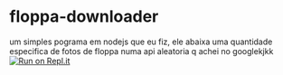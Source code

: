 # floppa-downloader

um simples pograma em nodejs que eu fiz, ele abaixa uma quantidade especifica de fotos de floppa numa api aleatoria q achei no googlekjkk
[![Run on Repl.it](https://repl.it/badge/github/marcos10pc/floppa-downloader)](https://repl.it/github/marcos10pc/floppa-downloader)
